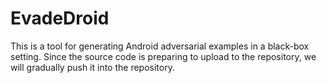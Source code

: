 # EvadeDroid
This is a tool for generating Android adversarial examples in a black-box setting. Since the source code is preparing to upload to the repository, we will gradually push it into the repository. 
